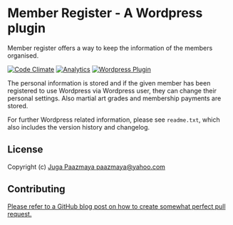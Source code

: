 # Member Register - A Wordpress plugin

Member register offers a way to keep the information of the members organised.

[![Code Climate](https://img.shields.io/codeclimate/github/paazmaya/WP-Member-Register.svg?style=flat-square)](https://codeclimate.com/github/paazmaya/WP-Member-Register)
[![Analytics](https://ga-beacon.appspot.com/UA-2643697-15/wp-member-register/index?flat-gif)](https://github.com/igrigorik/ga-beacon)
[![Wordpress Plugin](https://img.shields.io/wordpress/plugin/r/member-register.svg?style=flat-square)](https://wordpress.org/plugins/member-register/)

The personal information is stored and if the given member has been registered to use
Wordpress via Wordpress user, they can change their personal settings.
Also martial art grades and membership payments are stored.

For further Wordpress related information, please see `readme.txt`, which also
includes the version history and changelog.

## License

Copyright (c) [Juga Paazmaya <paazmaya@yahoo.com>](http://paazmaya.fi)

## Contributing

[Please refer to a GitHub blog post on how to create somewhat perfect pull request.](https://github.com/blog/1943-how-to-write-the-perfect-pull-request "How to write the perfect pull request")
